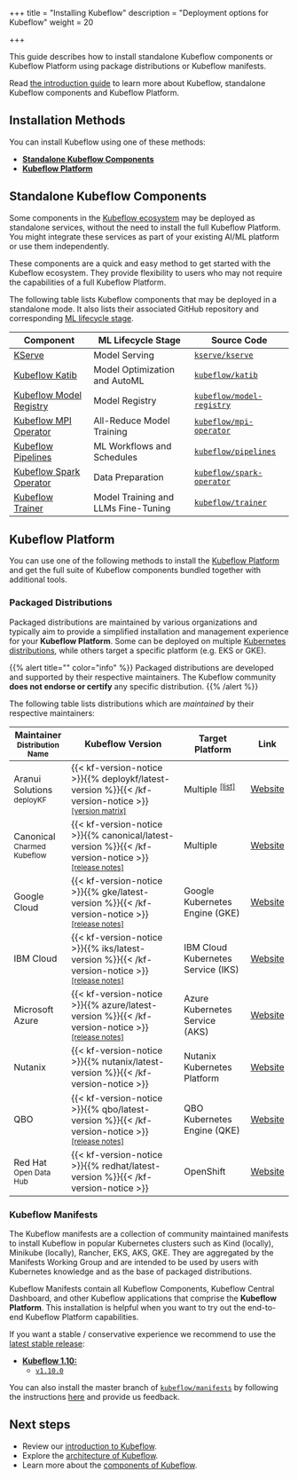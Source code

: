 +++
title = "Installing Kubeflow"
description = "Deployment options for Kubeflow"
weight = 20

+++

This guide describes how to install standalone Kubeflow components or Kubeflow Platform using package
distributions or Kubeflow manifests.

Read [the introduction guide](/docs/started/introduction) to learn more about Kubeflow, standalone
Kubeflow components and Kubeflow Platform.

## Installation Methods

You can install Kubeflow using one of these methods:

- [**Standalone Kubeflow Components**](#standalone-kubeflow-components)
- [**Kubeflow Platform**](#kubeflow-platform)

## Standalone Kubeflow Components

Some components in the [Kubeflow ecosystem](/docs/started/architecture/#kubeflow-ecosystem) may be
deployed as standalone services, without the need to install the full Kubeflow Platform. You might
integrate these services as part of your existing AI/ML platform or use them independently.

These components are a quick and easy method to get started with the Kubeflow ecosystem. They
provide flexibility to users who may not require the capabilities of a full Kubeflow Platform.

The following table lists Kubeflow components that may be deployed in a standalone mode. It also
lists their associated GitHub repository and
corresponding [ML lifecycle stage](/docs/started/architecture/#kubeflow-components-in-the-ml-lifecycle).

<div class="table-responsive distributions-table">
  <table class="table table-bordered">
    <thead>
      <tr>
        <th>Component</th>
        <th>ML Lifecycle Stage</th>
        <th>Source Code</th>
      </tr>
    </thead>
    <tbody>
      <tr>
        <td>
         <a href="https://kserve.github.io/website/master/admin/serverless/serverless">
            KServe
          </a>
        </td>
        <td>
          Model Serving
        </td>
        <td>
          <a href="https://github.com/kserve/kserve">
            <code>kserve/kserve</code>
          </a>
        </td>
      </tr>
      <tr>
        <td>
          <a href="/docs/components/katib/installation/#installing-katib">
            Kubeflow Katib
          </a>
        </td>
        <td>
          Model Optimization and AutoML
        </td>
        <td>
          <a href="https://github.com/kubeflow/katib">
            <code>kubeflow/katib</code>
          </a>
        </td>
      </tr>
      <tr>
        <td>
         <a href="/docs/components/model-registry/installation/#installing-model-registry">
            Kubeflow Model Registry
          </a>
        </td>
        <td>
          Model Registry
        </td>
        <td>
          <a href="https://github.com/kubeflow/model-registry">
            <code>kubeflow/model-registry</code>
          </a>
        </td>
      </tr>
      <tr>
        <td>
         <a href="/docs/components/trainer/legacy-v1/user-guides/mpi/#installation">
            Kubeflow MPI Operator
          </a>
        </td>
        <td>
          All-Reduce Model Training
        </td>
        <td>
          <a href="https://github.com/kubeflow/mpi-operator">
            <code>kubeflow/mpi-operator</code>
          </a>
        </td>
      </tr>
      <tr>
        <td>
          <a href="/docs/components/pipelines/operator-guides/installation/">
            Kubeflow Pipelines
          </a>
        </td>
        <td>
          ML Workflows and Schedules
        </td>
        <td>
          <a href="https://github.com/kubeflow/pipelines">
            <code>kubeflow/pipelines</code>
          </a>
        </td>
      </tr>
      <tr>
        <td>
          <a href="/docs/components/spark-operator/getting-started#installation">
            Kubeflow Spark Operator
          </a>
        </td>
        <td>
          Data Preparation
        </td>
        <td>
          <a href="https://github.com/kubeflow/spark-operator">
            <code>kubeflow/spark-operator</code>
          </a>
        </td>
      </tr>
      <tr>
        <td>
          <a href="/docs/components/trainer/getting-started">
            Kubeflow Trainer
          </a>
        </td>
        <td>
          Model Training and LLMs Fine-Tuning
        </td>
        <td>
          <a href="https://github.com/kubeflow/trainer">
            <code>kubeflow/trainer</code>
          </a>
        </td>
      </tr>
    </tbody>
  </table>
</div>

## Kubeflow Platform

You can use one of the following methods to install the [Kubeflow Platform](/docs/started/introduction/#what-is-kubeflow-platform)
and get the full suite of Kubeflow components bundled together with additional tools.

### Packaged Distributions

Packaged distributions are maintained by various organizations and typically aim to provide
a simplified installation and management experience for your **Kubeflow Platform**. 
Some can be deployed on multiple [Kubernetes distributions](https://kubernetes.io/partners/#conformance),
while others target a specific platform (e.g. EKS or GKE).

{{% alert title="" color="info" %}}
Packaged distributions are developed and supported by their respective maintainers.
The Kubeflow community <strong>does not endorse or certify</strong> any specific distribution.
{{% /alert %}}

The following table lists distributions which are <em>maintained</em> by their respective maintainers:

<div class="table-responsive distributions-table">
  <table class="table table-bordered">
    <thead>
      <tr>
        <th>Maintainer
          <br><small>Distribution Name</small>
        </th>
        <th>Kubeflow Version</th>
        <th>Target Platform</th>
        <th>Link</th>
      </tr>
    </thead>
    <tbody>
      <tr>
        <td>
          Aranui Solutions
            <br><small>deployKF</small>
        </td>
        <td>
          {{< kf-version-notice >}}{{% deploykf/latest-version %}}{{< /kf-version-notice >}}
          <sup><a href="https://www.deploykf.org/releases/tool-versions/#kubeflow-ecosystem">[version matrix]</a></sup>
        </td>
        <td>
          Multiple
          <sup><a href="https://www.deploykf.org/guides/getting-started/#kubernetes-cluster">[list]</a></sup>
        </td>
        <td>
          <a href="https://www.deploykf.org/">Website</a>
        </td>
      </tr>
      <tr>
        <td>
          Canonical
            <br><small>Charmed Kubeflow</small>
        </td>
        <td>
          {{< kf-version-notice >}}{{% canonical/latest-version %}}{{< /kf-version-notice >}}
          <sup><a href="https://charmed-kubeflow.io/docs/release-notes">[release notes]</a></sup>
        </td>
        <td>
          Multiple
        </td>
        <td>
          <a href="https://charmed-kubeflow.io/">Website</a>
        </td>
      </tr>
      <tr>
        <td>
          Google Cloud
        </td>
        <td>
          {{< kf-version-notice >}}{{% gke/latest-version %}}{{< /kf-version-notice >}}
          <sup><a href="https://googlecloudplatform.github.io/kubeflow-gke-docs/docs/changelog/">[release notes]</a></sup>
        </td>
        <td>
          Google Kubernetes Engine (GKE)
        </td>
        <td>
          <a href="https://googlecloudplatform.github.io/kubeflow-gke-docs">Website</a>
        </td>
      </tr>
      <tr>
        <td>
          IBM Cloud
        </td>
        <td>
          {{< kf-version-notice >}}{{% iks/latest-version %}}{{< /kf-version-notice >}}
          <sup><a href="https://github.com/IBM/manifests/releases">[release notes]</a></sup>
        </td>
        <td>
          IBM Cloud Kubernetes Service (IKS)
        </td>
        <td>
          <a href="https://ibm.github.io/manifests/">Website</a>
        </td>
      </tr>
      <tr>
        <td>
          Microsoft Azure
        </td>
        <td>
          {{< kf-version-notice >}}{{% azure/latest-version %}}{{< /kf-version-notice >}}
          <sup><a href="https://github.com/Azure/kubeflow-aks/releases">[release notes]</a></sup>
        </td>
        <td>
          Azure Kubernetes Service (AKS)
        </td>
        <td>
          <a href="https://azure.github.io/kubeflow-aks/main">Website</a>
        </td>
      </tr>
      <tr>
        <td>
          Nutanix
        </td>
        <td>
          {{< kf-version-notice >}}{{% nutanix/latest-version %}}{{< /kf-version-notice >}}
        </td>
        <td>
          Nutanix Kubernetes Platform
        </td>
        <td>
          <a href="https://nutanix.github.io/kubeflow-manifests">Website</a>
        </td>
      </tr>
      <tr>
        <td>
          QBO
        </td>
        <td>
          {{< kf-version-notice >}}{{% qbo/latest-version %}}{{< /kf-version-notice >}}
          <sup><a href="https://github.com/alexeadem/qbo-ce/blob/main/CHANGELOG.md">[release notes]</a></sup>
        </td>
        <td>
          QBO Kubernetes Engine (QKE)
        </td>
         <td>
          <a href="https://docs.qbo.io/#/qke?id=kubeflow">Website</a>
        </td>
      </tr>
      <tr>
        <td>
          Red Hat
            <br><small>Open Data Hub</small>
        </td>
        <td>
          {{< kf-version-notice >}}{{% redhat/latest-version %}}{{< /kf-version-notice >}}
        </td>
        <td>
          OpenShift
        </td>
        <td>
          <a href="https://github.com/opendatahub-io/manifests">Website</a>
        </td>
      </tr>
    </tbody>
  </table>
</div>

### Kubeflow Manifests

The Kubeflow manifests are a collection of community maintained manifests to install Kubeflow in popular Kubernetes clusters such as Kind (locally), Minikube (locally), Rancher, EKS, AKS, GKE.
They are aggregated by the Manifests Working Group and are intended to be
used by users with Kubernetes knowledge and as the base of packaged distributions.

Kubeflow Manifests contain all Kubeflow Components, Kubeflow Central Dashboard, and other Kubeflow
applications that comprise the **Kubeflow Platform**. This installation is helpful when you want to
try out the end-to-end Kubeflow Platform capabilities.
 
If you want a stable / conservative experience we recommend to use the [latest stable release](https://github.com/kubeflow/manifests/releases): 
- [**Kubeflow 1.10:**](/docs/releases/kubeflow-1.10/)
  - [`v1.10.0`](https://github.com/kubeflow/manifests/tree/v1.10.0#installation)

You can also install the master branch of [`kubeflow/manifests`](https://github.com/kubeflow/manifests) by following the instructions [here](https://github.com/kubeflow/manifests?tab=readme-ov-file#installation) and provide us feedback.

## Next steps

- Review our [introduction to Kubeflow](/docs/started/introduction/).
- Explore the [architecture of Kubeflow](/docs/started/architecture).
- Learn more about the [components of Kubeflow](/docs/components/).
